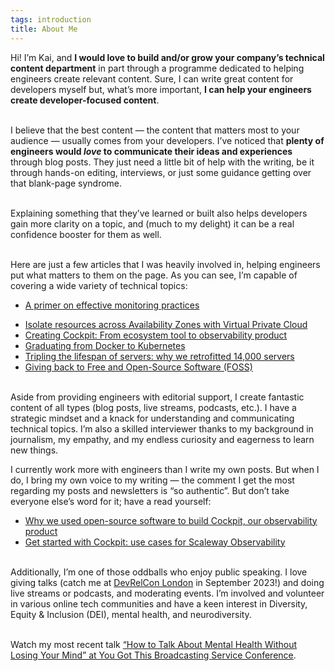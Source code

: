 ```yaml
---
tags: introduction
title: About Me
---
```


Hi! I’m Kai, and **I would love to build and/or grow your company’s technical content department** in part through a programme dedicated to helping engineers create relevant content. Sure, I can write great content for developers myself but, what’s more important, **I can help your engineers create developer-focused content**.

<br>I believe that the best content — the content that matters most to your audience — usually comes from your developers. I’ve noticed that **plenty of engineers would *love* to communicate their ideas and experiences** through blog posts. They just need a little bit of help with the writing, be it through hands-on editing, interviews, or just some guidance getting over that blank-page syndrome. 

<br>Explaining something that they’ve learned or built also helps developers gain more clarity on a topic, and (much to my delight) it can be a real confidence booster for them as well.

<br>Here are just a few articles that I was heavily involved in, helping engineers put what matters to them on the page. As you can see, I’m capable of covering a wide variety of technical topics:
- [A primer on effective monitoring practices](https://www.scaleway.com/en/blog/effective-monitoring-practices/)
* [Isolate resources across Availability Zones with Virtual Private Cloud](https://www.scaleway.com/en/blog/virtual-private-cloud-public-beta/)
* [Creating Cockpit: From ecosystem tool to observability product](https://www.scaleway.com/en/blog/cockpit-observability-tool-product/)
* [Graduating from Docker to Kubernetes](https://www.scaleway.com/en/blog/from-docker-to-kubernetes/)
* [Tripling the lifespan of servers: why we retrofitted 14,000 servers](https://www.scaleway.com/en/blog/the-transformers-project/)
* [Giving back to Free and Open-Source Software (FOSS)](https://www.scaleway.com/en/blog/foss-giving-back/)

<br> Aside from providing engineers with editorial support, I create fantastic content of all types (blog posts, live streams, podcasts, etc.). I have a strategic mindset and a knack for understanding and communicating technical topics. I’m also a skilled interviewer thanks to my background in journalism, my empathy, and my endless curiosity and eagerness to learn new things.

I currently work more with engineers than I write my own posts. But when I do, I bring my own voice to my writing — the comment I get the most regarding my posts and newsletters is “so authentic”. But don’t take everyone else’s word for it; have a read yourself:
* [Why we used open-source software to build Cockpit, our observability product](https://www.scaleway.com/en/blog/cockpit-scaleway-observability-product/)
* [Get started with Cockpit: use cases for Scaleway Observability](https://www.scaleway.com/en/blog/cockpit-observability-use-cases/)

<br>Additionally, I’m one of those oddballs who enjoy public speaking. I love giving talks (catch me at [DevRelCon London](https://london-2023.devrelcon.dev/speaker/kai-katschthaler/) in September 2023!) and doing live streams or podcasts, and moderating events. I’m involved and volunteer in various online tech communities and have a keen interest in Diversity, Equity & Inclusion (DEI), mental health, and neurodiversity.

<br>Watch my most recent talk [“How to Talk About Mental Health Without Losing Your Mind” at You Got This Broadcasting Service Conference](https://yougotthis.io/library/talk-about-mental-health-combat-stigma).